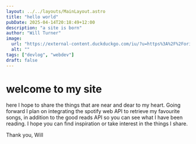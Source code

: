 ```yaml
---
layout: ../../layouts/MainLayout.astro
title: "hello world"
pubDate: 2025-04-14T20:18:49+12:00
description: "a site is born"
author: "Will Turner"
image:
  url: "https://external-content.duckduckgo.com/iu/?u=https%3A%2F%2Forig00.deviantart.net%2F4ad2%2Ff%2F2017%2F243%2F9%2Fa%2Fminecraft_grass_block_vector_by_astrorious-dblzbbl.png&f=1&nofb=1&ipt=0cc2007aaf4d913855d34c18307bffbb9f1a0f39a772ca7beccb27ccd7dbec3f"
  alt: ""
tags: ["devlog", "webdev"]
draft: false
---
```


# welcome to my site

here I hope to share the things that are near and dear to my heart. Going forward I plan on integrating the spotify web API to retrieve my favourite songs, in addition to the good reads API so you can see what I have been reading. I hope you can find inspiration or take interest in the things I share.

Thank you,
Will
